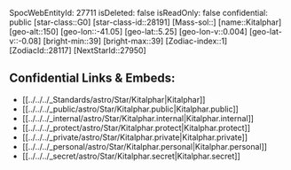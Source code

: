 ﻿---
location: [5.25,41.05,150]
type: Star
tags:
- astro/Star

---
SpocWebEntityId: 27711
isDeleted: false
isReadOnly: false
confidential: public
[star-class::G0]
[star-class-id::28191]
[Mass-sol::]
[name::Kitalphar]
[geo-alt::150]
[geo-lon::-41.05]
[geo-lat::5.25]
[geo-lon-v::0.004]
[geo-lat-v::-0.08]
[bright-min::39]
[bright-max::39]
[Zodiac-index::1]
[ZodiacId::28117]
[NextStarId::27950]



## Confidential Links & Embeds: 
- [[../../../_Standards/astro/Star/Kitalphar|Kitalphar]] 
- [[../../../_public/astro/Star/Kitalphar.public|Kitalphar.public]] 
- [[../../../_internal/astro/Star/Kitalphar.internal|Kitalphar.internal]] 
- [[../../../_protect/astro/Star/Kitalphar.protect|Kitalphar.protect]] 
- [[../../../_private/astro/Star/Kitalphar.private|Kitalphar.private]] 
- [[../../../_personal/astro/Star/Kitalphar.personal|Kitalphar.personal]] 
- [[../../../_secret/astro/Star/Kitalphar.secret|Kitalphar.secret]]

